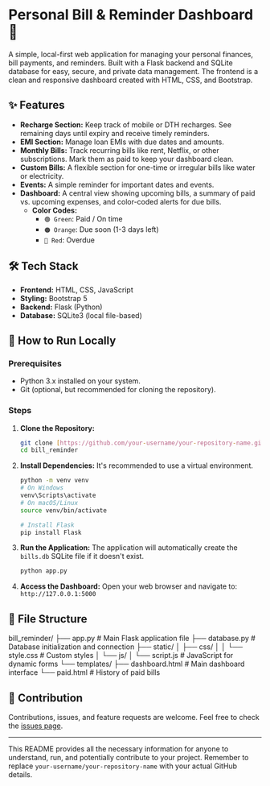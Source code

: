 # Personal Bill & Reminder Dashboard 🚀

A simple, local-first web application for managing your personal finances, bill payments, and reminders. Built with a Flask backend and SQLite database for easy, secure, and private data management. The frontend is a clean and responsive dashboard created with HTML, CSS, and Bootstrap.

## ✨ Features

- **Recharge Section:** Keep track of mobile or DTH recharges. See remaining days until expiry and receive timely reminders.
- **EMI Section:** Manage loan EMIs with due dates and amounts.
- **Monthly Bills:** Track recurring bills like rent, Netflix, or other subscriptions. Mark them as paid to keep your dashboard clean.
- **Custom Bills:** A flexible section for one-time or irregular bills like water or electricity.
- **Events:** A simple reminder for important dates and events.
- **Dashboard:** A central view showing upcoming bills, a summary of paid vs. upcoming expenses, and color-coded alerts for due bills.
  - **Color Codes:**
    - `🟢 Green`: Paid / On time
    - `🟠 Orange`: Due soon (1-3 days left)
    - `🔴 Red`: Overdue

## 🛠️ Tech Stack

- **Frontend:** HTML, CSS, JavaScript
- **Styling:** Bootstrap 5
- **Backend:** Flask (Python)
- **Database:** SQLite3 (local file-based)

## 🚀 How to Run Locally

### Prerequisites

- Python 3.x installed on your system.
- Git (optional, but recommended for cloning the repository).

### Steps

1.  **Clone the Repository:**
    ```bash
    git clone [https://github.com/your-username/your-repository-name.git](https://github.com/your-username/your-repository-name.git)
    cd bill_reminder
    ```

2.  **Install Dependencies:**
    It's recommended to use a virtual environment.
    ```bash
    python -m venv venv
    # On Windows
    venv\Scripts\activate
    # On macOS/Linux
    source venv/bin/activate
    
    # Install Flask
    pip install Flask
    ```

3.  **Run the Application:**
    The application will automatically create the `bills.db` SQLite file if it doesn't exist.
    ```bash
    python app.py
    ```

4.  **Access the Dashboard:**
    Open your web browser and navigate to:
    `http://127.0.0.1:5000`

## 📄 File Structure
bill_reminder/
├── app.py           # Main Flask application file
├── database.py      # Database initialization and connection
├── static/
│   ├── css/
│   │   └── style.css  # Custom styles
│   └── js/
│       └── script.js  # JavaScript for dynamic forms
└── templates/
├── dashboard.html   # Main dashboard interface
└── paid.html        # History of paid bills


## 🤝 Contribution

Contributions, issues, and feature requests are welcome. Feel free to check the [issues page](https://github.com/your-username/your-repository-name/issues).

---

This README provides all the necessary information for anyone to understand, run, and potentially contribute to your project. Remember to replace `your-username/your-repository-name` with your actual GitHub details.
